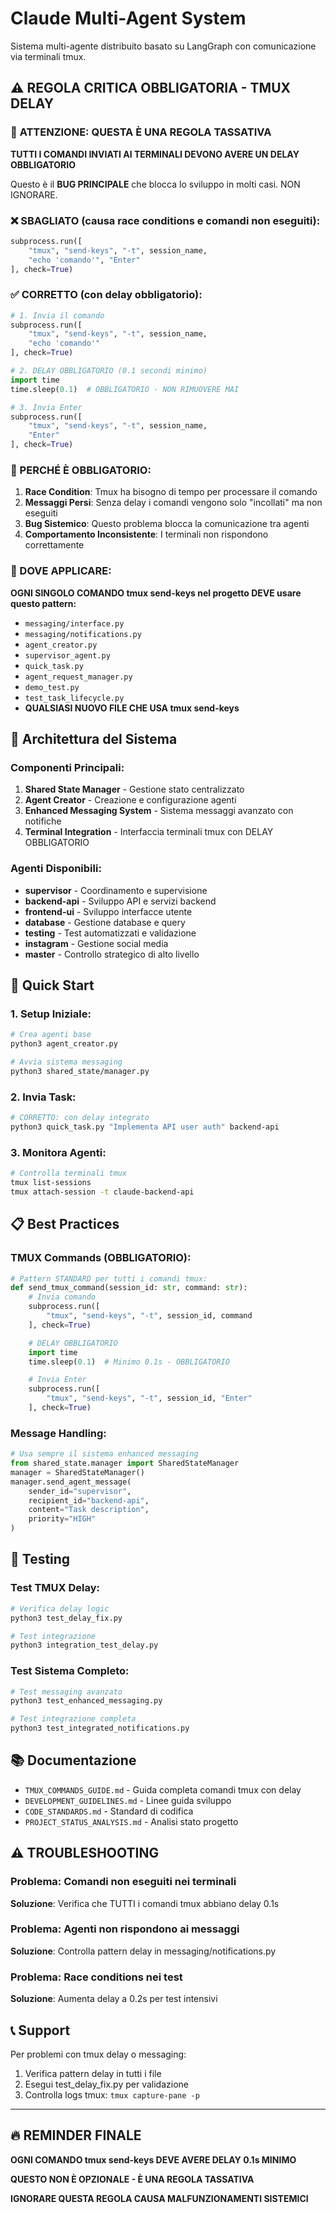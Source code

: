 # Claude Multi-Agent System

Sistema multi-agente distribuito basato su LangGraph con comunicazione via terminali tmux.

## ⚠️ REGOLA CRITICA OBBLIGATORIA - TMUX DELAY

### 🚨 **ATTENZIONE: QUESTA È UNA REGOLA TASSATIVA**

**TUTTI I COMANDI INVIATI AI TERMINALI DEVONO AVERE UN DELAY OBBLIGATORIO**

Questo è il **BUG PRINCIPALE** che blocca lo sviluppo in molti casi. NON IGNORARE.

### ❌ SBAGLIATO (causa race conditions e comandi non eseguiti):
```python
subprocess.run([
    "tmux", "send-keys", "-t", session_name,
    "echo 'comando'", "Enter"
], check=True)
```

### ✅ CORRETTO (con delay obbligatorio):
```python
# 1. Invia il comando
subprocess.run([
    "tmux", "send-keys", "-t", session_name,
    "echo 'comando'"
], check=True)

# 2. DELAY OBBLIGATORIO (0.1 secondi minimo)
import time
time.sleep(0.1)  # OBBLIGATORIO - NON RIMUOVERE MAI

# 3. Invia Enter
subprocess.run([
    "tmux", "send-keys", "-t", session_name,
    "Enter"
], check=True)
```

### 🔧 PERCHÉ È OBBLIGATORIO:

1. **Race Condition**: Tmux ha bisogno di tempo per processare il comando
2. **Messaggi Persi**: Senza delay i comandi vengono solo "incollati" ma non eseguiti
3. **Bug Sistemico**: Questo problema blocca la comunicazione tra agenti
4. **Comportamento Inconsistente**: I terminali non rispondono correttamente

### 📍 DOVE APPLICARE:

**OGNI SINGOLO COMANDO tmux send-keys nel progetto DEVE usare questo pattern:**

- `messaging/interface.py`
- `messaging/notifications.py`
- `agent_creator.py`
- `supervisor_agent.py`
- `quick_task.py`
- `agent_request_manager.py`
- `demo_test.py`
- `test_task_lifecycle.py`
- **QUALSIASI NUOVO FILE CHE USA tmux send-keys**

## 🎯 Architettura del Sistema

### Componenti Principali:

1. **Shared State Manager** - Gestione stato centralizzato
2. **Agent Creator** - Creazione e configurazione agenti
3. **Enhanced Messaging System** - Sistema messaggi avanzato con notifiche
4. **Terminal Integration** - Interfaccia terminali tmux con DELAY OBBLIGATORIO

### Agenti Disponibili:

- **supervisor** - Coordinamento e supervisione
- **backend-api** - Sviluppo API e servizi backend
- **frontend-ui** - Sviluppo interfacce utente
- **database** - Gestione database e query
- **testing** - Test automatizzati e validazione
- **instagram** - Gestione social media
- **master** - Controllo strategico di alto livello

## 🚀 Quick Start

### 1. Setup Iniziale:
```bash
# Crea agenti base
python3 agent_creator.py

# Avvia sistema messaging
python3 shared_state/manager.py
```

### 2. Invia Task:
```bash
# CORRETTO: con delay integrato
python3 quick_task.py "Implementa API user auth" backend-api
```

### 3. Monitora Agenti:
```bash
# Controlla terminali tmux
tmux list-sessions
tmux attach-session -t claude-backend-api
```

## 📋 Best Practices

### TMUX Commands (OBBLIGATORIO):
```python
# Pattern STANDARD per tutti i comandi tmux:
def send_tmux_command(session_id: str, command: str):
    # Invia comando
    subprocess.run([
        "tmux", "send-keys", "-t", session_id, command
    ], check=True)

    # DELAY OBBLIGATORIO
    import time
    time.sleep(0.1)  # Minimo 0.1s - OBBLIGATORIO

    # Invia Enter
    subprocess.run([
        "tmux", "send-keys", "-t", session_id, "Enter"
    ], check=True)
```

### Message Handling:
```python
# Usa sempre il sistema enhanced messaging
from shared_state.manager import SharedStateManager
manager = SharedStateManager()
manager.send_agent_message(
    sender_id="supervisor",
    recipient_id="backend-api",
    content="Task description",
    priority="HIGH"
)
```

## 🧪 Testing

### Test TMUX Delay:
```bash
# Verifica delay logic
python3 test_delay_fix.py

# Test integrazione
python3 integration_test_delay.py
```

### Test Sistema Completo:
```bash
# Test messaging avanzato
python3 test_enhanced_messaging.py

# Test integrazione completa
python3 test_integrated_notifications.py
```

## 📚 Documentazione

- `TMUX_COMMANDS_GUIDE.md` - Guida completa comandi tmux con delay
- `DEVELOPMENT_GUIDELINES.md` - Linee guida sviluppo
- `CODE_STANDARDS.md` - Standard di codifica
- `PROJECT_STATUS_ANALYSIS.md` - Analisi stato progetto

## ⚠️ TROUBLESHOOTING

### Problema: Comandi non eseguiti nei terminali
**Soluzione**: Verifica che TUTTI i comandi tmux abbiano delay 0.1s

### Problema: Agenti non rispondono ai messaggi
**Soluzione**: Controlla pattern delay in messaging/notifications.py

### Problema: Race conditions nei test
**Soluzione**: Aumenta delay a 0.2s per test intensivi

## 📞 Support

Per problemi con tmux delay o messaging:
1. Verifica pattern delay in tutti i file
2. Esegui test_delay_fix.py per validazione
3. Controlla logs tmux: `tmux capture-pane -p`

---

## 🔥 REMINDER FINALE

**OGNI COMANDO tmux send-keys DEVE AVERE DELAY 0.1s MINIMO**

**QUESTO NON È OPZIONALE - È UNA REGOLA TASSATIVA**

**IGNORARE QUESTA REGOLA CAUSA MALFUNZIONAMENTI SISTEMICI**